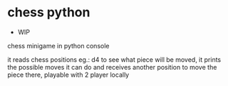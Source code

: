 # chess python
- WIP

 chess minigame in python console
 

 
 it reads chess positions eg.: d4 to see what piece will be moved, it prints the possible moves it can do and receives another position to move the piece there, playable with 2 player locally
